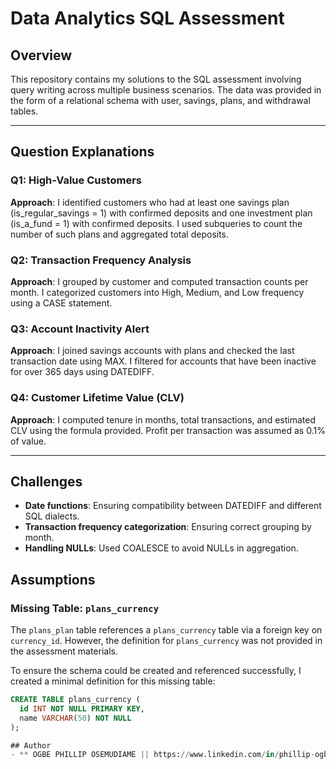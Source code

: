 # Data Analytics SQL Assessment

## Overview
This repository contains my solutions to the SQL assessment involving query writing across multiple business scenarios. The data was provided in the form of a relational schema with user, savings, plans, and withdrawal tables.

---

## Question Explanations

### Q1: High-Value Customers
**Approach**: I identified customers who had at least one savings plan (is_regular_savings = 1) with confirmed deposits and one investment plan (is_a_fund = 1) with confirmed deposits. I used subqueries to count the number of such plans and aggregated total deposits.

### Q2: Transaction Frequency Analysis
**Approach**: I grouped by customer and computed transaction counts per month. I categorized customers into High, Medium, and Low frequency using a CASE statement.

### Q3: Account Inactivity Alert
**Approach**: I joined savings accounts with plans and checked the last transaction date using MAX. I filtered for accounts that have been inactive for over 365 days using DATEDIFF.

### Q4: Customer Lifetime Value (CLV)
**Approach**: I computed tenure in months, total transactions, and estimated CLV using the formula provided. Profit per transaction was assumed as 0.1% of value.

---

## Challenges
- **Date functions**: Ensuring compatibility between DATEDIFF and different SQL dialects.
- **Transaction frequency categorization**: Ensuring correct grouping by month.
- **Handling NULLs**: Used COALESCE to avoid NULLs in aggregation.

## Assumptions

### Missing Table: `plans_currency`

The `plans_plan` table references a `plans_currency` table via a foreign key on `currency_id`. However, the definition for `plans_currency` was not provided in the assessment materials.

To ensure the schema could be created and referenced successfully, I created a minimal definition for this missing table:

```sql
CREATE TABLE plans_currency (
  id INT NOT NULL PRIMARY KEY,
  name VARCHAR(50) NOT NULL
);

## Author
- ** OGBE PHILLIP OSEMUDIAME || https://www.linkedin.com/in/phillip-ogbe-3a9023173

